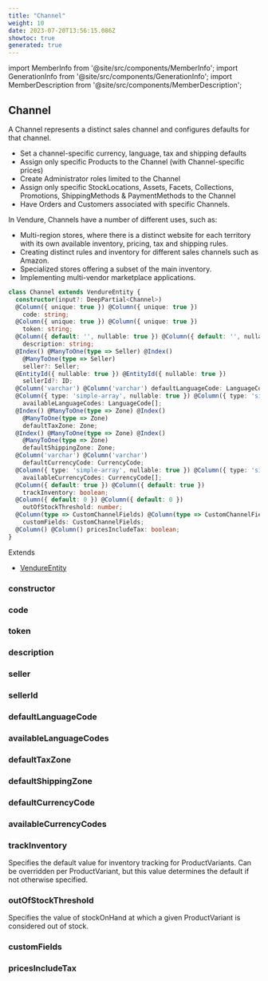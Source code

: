 ```yaml
---
title: "Channel"
weight: 10
date: 2023-07-20T13:56:15.086Z
showtoc: true
generated: true
---
```

<!-- This file was generated from the Vendure source. Do not modify. Instead, re-run the "docs:build" script -->
import MemberInfo from '@site/src/components/MemberInfo';
import GenerationInfo from '@site/src/components/GenerationInfo';
import MemberDescription from '@site/src/components/MemberDescription';


## Channel

<GenerationInfo sourceFile="packages/core/src/entity/channel/channel.entity.ts" sourceLine="31" packageName="@vendure/core" />

A Channel represents a distinct sales channel and configures defaults for that
channel.

* Set a channel-specific currency, language, tax and shipping defaults
* Assign only specific Products to the Channel (with Channel-specific prices)
* Create Administrator roles limited to the Channel
* Assign only specific StockLocations, Assets, Facets, Collections, Promotions, ShippingMethods & PaymentMethods to the Channel
* Have Orders and Customers associated with specific Channels.

In Vendure, Channels have a number of different uses, such as:

* Multi-region stores, where there is a distinct website for each territory with its own available inventory, pricing, tax and shipping rules.
* Creating distinct rules and inventory for different sales channels such as Amazon.
* Specialized stores offering a subset of the main inventory.
* Implementing multi-vendor marketplace applications.

```ts title="Signature"
class Channel extends VendureEntity {
  constructor(input?: DeepPartial<Channel>)
  @Column({ unique: true }) @Column({ unique: true })
    code: string;
  @Column({ unique: true }) @Column({ unique: true })
    token: string;
  @Column({ default: '', nullable: true }) @Column({ default: '', nullable: true })
    description: string;
  @Index() @ManyToOne(type => Seller) @Index()
    @ManyToOne(type => Seller)
    seller?: Seller;
  @EntityId({ nullable: true }) @EntityId({ nullable: true })
    sellerId?: ID;
  @Column('varchar') @Column('varchar') defaultLanguageCode: LanguageCode;
  @Column({ type: 'simple-array', nullable: true }) @Column({ type: 'simple-array', nullable: true })
    availableLanguageCodes: LanguageCode[];
  @Index() @ManyToOne(type => Zone) @Index()
    @ManyToOne(type => Zone)
    defaultTaxZone: Zone;
  @Index() @ManyToOne(type => Zone) @Index()
    @ManyToOne(type => Zone)
    defaultShippingZone: Zone;
  @Column('varchar') @Column('varchar')
    defaultCurrencyCode: CurrencyCode;
  @Column({ type: 'simple-array', nullable: true }) @Column({ type: 'simple-array', nullable: true })
    availableCurrencyCodes: CurrencyCode[];
  @Column({ default: true }) @Column({ default: true })
    trackInventory: boolean;
  @Column({ default: 0 }) @Column({ default: 0 })
    outOfStockThreshold: number;
  @Column(type => CustomChannelFields) @Column(type => CustomChannelFields)
    customFields: CustomChannelFields;
  @Column() @Column() pricesIncludeTax: boolean;
}
```
Extends

 * <a href='/typescript-api/entities/vendure-entity#vendureentity'>VendureEntity</a>



### constructor

<MemberInfo kind="method" type="(input?: DeepPartial&#60;<a href='/typescript-api/entities/channel#channel'>Channel</a>&#62;) => Channel"   />


### code

<MemberInfo kind="property" type="string"   />


### token

<MemberInfo kind="property" type="string"   />


### description

<MemberInfo kind="property" type="string"   />


### seller

<MemberInfo kind="property" type="<a href='/typescript-api/entities/seller#seller'>Seller</a>"   />


### sellerId

<MemberInfo kind="property" type="<a href='/typescript-api/common/id#id'>ID</a>"   />


### defaultLanguageCode

<MemberInfo kind="property" type="<a href='/typescript-api/common/language-code#languagecode'>LanguageCode</a>"   />


### availableLanguageCodes

<MemberInfo kind="property" type="<a href='/typescript-api/common/language-code#languagecode'>LanguageCode</a>[]"   />


### defaultTaxZone

<MemberInfo kind="property" type="<a href='/typescript-api/entities/zone#zone'>Zone</a>"   />


### defaultShippingZone

<MemberInfo kind="property" type="<a href='/typescript-api/entities/zone#zone'>Zone</a>"   />


### defaultCurrencyCode

<MemberInfo kind="property" type="<a href='/typescript-api/common/currency-code#currencycode'>CurrencyCode</a>"   />


### availableCurrencyCodes

<MemberInfo kind="property" type="<a href='/typescript-api/common/currency-code#currencycode'>CurrencyCode</a>[]"   />


### trackInventory

<MemberInfo kind="property" type="boolean"   />

Specifies the default value for inventory tracking for ProductVariants.
Can be overridden per ProductVariant, but this value determines the default
if not otherwise specified.
### outOfStockThreshold

<MemberInfo kind="property" type="number"   />

Specifies the value of stockOnHand at which a given ProductVariant is considered
out of stock.
### customFields

<MemberInfo kind="property" type="CustomChannelFields"   />


### pricesIncludeTax

<MemberInfo kind="property" type="boolean"   />


